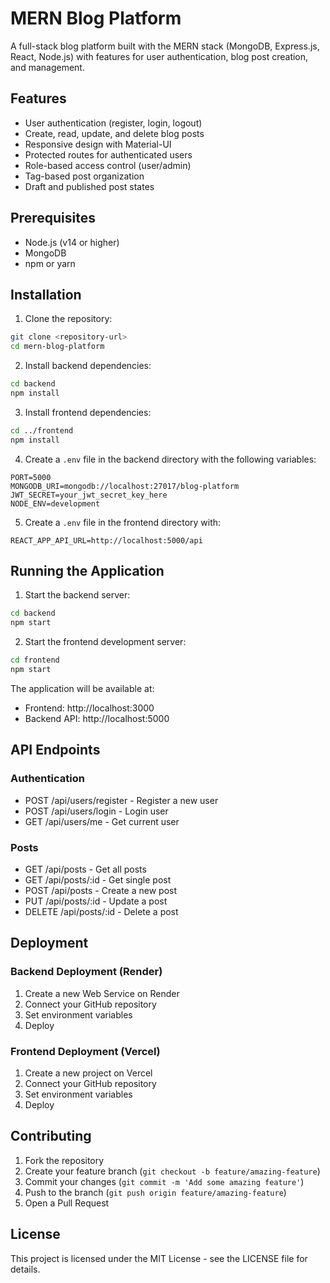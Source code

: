 # MERN Blog Platform

A full-stack blog platform built with the MERN stack (MongoDB, Express.js, React, Node.js) with features for user authentication, blog post creation, and management.

## Features

- User authentication (register, login, logout)
- Create, read, update, and delete blog posts
- Responsive design with Material-UI
- Protected routes for authenticated users
- Role-based access control (user/admin)
- Tag-based post organization
- Draft and published post states

## Prerequisites

- Node.js (v14 or higher)
- MongoDB
- npm or yarn

## Installation

1. Clone the repository:
```bash
git clone <repository-url>
cd mern-blog-platform
```

2. Install backend dependencies:
```bash
cd backend
npm install
```

3. Install frontend dependencies:
```bash
cd ../frontend
npm install
```

4. Create a `.env` file in the backend directory with the following variables:
```
PORT=5000
MONGODB_URI=mongodb://localhost:27017/blog-platform
JWT_SECRET=your_jwt_secret_key_here
NODE_ENV=development
```

5. Create a `.env` file in the frontend directory with:
```
REACT_APP_API_URL=http://localhost:5000/api
```

## Running the Application

1. Start the backend server:
```bash
cd backend
npm start
```

2. Start the frontend development server:
```bash
cd frontend
npm start
```

The application will be available at:
- Frontend: http://localhost:3000
- Backend API: http://localhost:5000

## API Endpoints

### Authentication
- POST /api/users/register - Register a new user
- POST /api/users/login - Login user
- GET /api/users/me - Get current user

### Posts
- GET /api/posts - Get all posts
- GET /api/posts/:id - Get single post
- POST /api/posts - Create a new post
- PUT /api/posts/:id - Update a post
- DELETE /api/posts/:id - Delete a post

## Deployment

### Backend Deployment (Render)
1. Create a new Web Service on Render
2. Connect your GitHub repository
3. Set environment variables
4. Deploy

### Frontend Deployment (Vercel)
1. Create a new project on Vercel
2. Connect your GitHub repository
3. Set environment variables
4. Deploy

## Contributing

1. Fork the repository
2. Create your feature branch (`git checkout -b feature/amazing-feature`)
3. Commit your changes (`git commit -m 'Add some amazing feature'`)
4. Push to the branch (`git push origin feature/amazing-feature`)
5. Open a Pull Request

## License

This project is licensed under the MIT License - see the LICENSE file for details. 